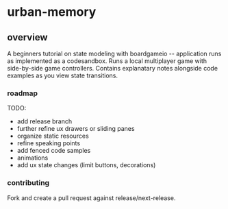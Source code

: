 # urban-memory

## overview

A beginners tutorial on state modeling with boardgameio -- application runs as implemented as a codesandbox.  Runs a local multiplayer game with side-by-side game controllers.  Contains explanatary notes alongside code examples as you view state transitions.

### roadmap

TODO:

* add release branch
* further refine ux drawers or sliding panes
* organize static resources
* refine speaking points
* add fenced code samples
* animations
* add ux state changes (limit buttons, decorations)

### contributing

Fork and create a pull request against release/next-release.
